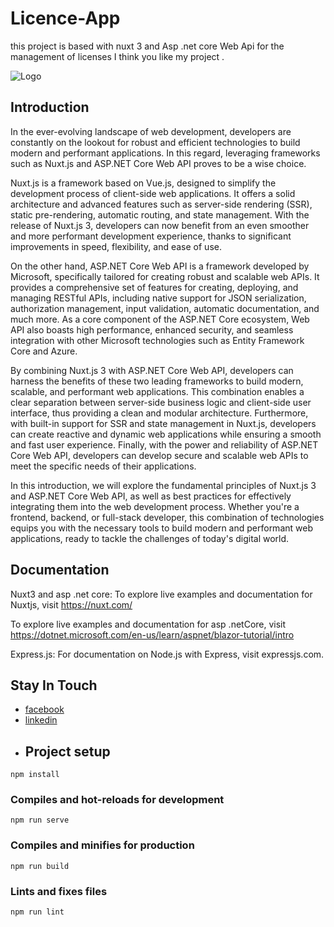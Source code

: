 # Licence-App
this project is based with nuxt 3 and Asp .net core Web Api for the management of licenses
I think you like my project .

![Logo](https://nuxtjs.ir/logos/nuxt-square.svg)

## Introduction
In the ever-evolving landscape of web development, developers are constantly on the lookout for robust and efficient technologies to build modern and performant applications. In this regard, leveraging frameworks such as Nuxt.js and ASP.NET Core Web API proves to be a wise choice.

Nuxt.js is a framework based on Vue.js, designed to simplify the development process of client-side web applications. It offers a solid architecture and advanced features such as server-side rendering (SSR), static pre-rendering, automatic routing, and state management. With the release of Nuxt.js 3, developers can now benefit from an even smoother and more performant development experience, thanks to significant improvements in speed, flexibility, and ease of use.

On the other hand, ASP.NET Core Web API is a framework developed by Microsoft, specifically tailored for creating robust and scalable web APIs. It provides a comprehensive set of features for creating, deploying, and managing RESTful APIs, including native support for JSON serialization, authorization management, input validation, automatic documentation, and much more. As a core component of the ASP.NET Core ecosystem, Web API also boasts high performance, enhanced security, and seamless integration with other Microsoft technologies such as Entity Framework Core and Azure.

By combining Nuxt.js 3 with ASP.NET Core Web API, developers can harness the benefits of these two leading frameworks to build modern, scalable, and performant web applications. This combination enables a clear separation between server-side business logic and client-side user interface, thus providing a clean and modular architecture. Furthermore, with built-in support for SSR and state management in Nuxt.js, developers can create reactive and dynamic web applications while ensuring a smooth and fast user experience. Finally, with the power and reliability of ASP.NET Core Web API, developers can develop secure and scalable web APIs to meet the specific needs of their applications.

In this introduction, we will explore the fundamental principles of Nuxt.js 3 and ASP.NET Core Web API, as well as best practices for effectively integrating them into the web development process. Whether you're a frontend, backend, or full-stack developer, this combination of technologies equips you with the necessary tools to build modern and performant web applications, ready to tackle the challenges of today's digital world.

## Documentation

Nuxt3 and asp .net core:
To explore live examples and documentation for Nuxtjs, visit https://nuxt.com/

To explore live examples and documentation for asp .netCore, visit https://dotnet.microsoft.com/en-us/learn/aspnet/blazor-tutorial/intro

Express.js: For documentation on Node.js with Express, visit expressjs.com.

##  Stay In Touch
- [facebook](https://www.facebook.com/sabri.jammoussi.9)
- [linkedin](https://www.linkedin.com/in/jammoussi-sabri-488005286/)
- ## Project setup
```
npm install
```

### Compiles and hot-reloads for development
```
npm run serve
```

### Compiles and minifies for production
```
npm run build
```

### Lints and fixes files
```
npm run lint
```

